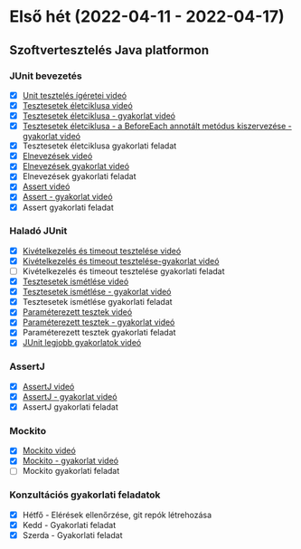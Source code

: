 # Első hét (2022-04-11 - 2022-04-17)


## Szoftvertesztelés Java platformon

### JUnit bevezetés

* [x] [Unit tesztelés ígéretei videó](https://e-learning.training360.com/courses/take/szoftverteszteles-java-platformon-2021/lessons/10611068-unit-teszteles-igeretei)
* [x] [Tesztesetek életciklusa videó](https://e-learning.training360.com/courses/take/szoftverteszteles-java-platformon-2021/lessons/10611085-tesztesetek-eletciklusa)
* [x] [Tesztesetek életciklusa - gyakorlat videó](https://e-learning.training360.com/courses/take/szoftverteszteles-java-platformon-2021/lessons/10611037-tesztesetek-eletciklusa-gyakorlat)
* [x] [Tesztesetek életciklusa - a BeforeEach annotált metódus kiszervezése - gyakorlat videó](https://e-learning.training360.com/courses/take/szoftverteszteles-java-platformon-2021/lessons/10610982-tesztesetek-eletciklusa-a-beforeeach-annotalt-metodus-kiszervezese-gyakorlat)
* [x] Tesztesetek életciklusa gyakorlati feladat
* [x] [Elnevezések videó](https://e-learning.training360.com/courses/take/szoftverteszteles-java-platformon-2021/lessons/10610984-elnevezesek)
* [x] [Elnevezések gyakorlat videó](https://e-learning.training360.com/courses/take/szoftverteszteles-java-platformon-2021/lessons/10610980-elnevezesek-gyakorlat)
* [x] Elnevezések gyakorlati feladat
* [x] [Assert videó](https://e-learning.training360.com/courses/take/szoftverteszteles-java-platformon-2021/lessons/10769684-assert)
* [x] [Assert - gyakorlat videó](https://e-learning.training360.com/courses/take/szoftverteszteles-java-platformon-2021/lessons/10769704-assert-gyakorlat)
* [x] Assert gyakorlati feladat

### Haladó JUnit
* [x] [Kivételkezelés és timeout tesztelése videó](https://e-learning.training360.com/courses/take/szoftverteszteles-java-platformon-2021/lessons/10769706-kivetelkezeles-es-timeout-tesztelese)
* [x] [Kivételkezelés és timeout tesztelése-gyakorlat videó](https://e-learning.training360.com/courses/take/szoftverteszteles-java-platformon-2021/lessons/10769707-kivetelkezeles-es-timeout-tesztelese-gyakorlat)
* [ ] Kivételkezelés és timeout tesztelése gyakorlati feladat
* [x] [Tesztesetek ismétlése videó](https://e-learning.training360.com/courses/take/szoftverteszteles-java-platformon-2021/lessons/10769719-tesztesetek-ismetlese)
* [x] [Tesztesetek ismétlése - gyakorlat videó](https://e-learning.training360.com/courses/take/szoftverteszteles-java-platformon-2021/lessons/10769720-tesztesetek-ismetlese-gyakorlat) 
* [x] Tesztesetek ismétlése gyakorlati feladat
* [x] [Paraméterezett tesztek videó](https://e-learning.training360.com/courses/take/szoftverteszteles-java-platformon-2021/lessons/10769721-parameterezett-tesztek)
* [x] [Paraméterezett tesztek - gyakorlat videó](https://e-learning.training360.com/courses/take/szoftverteszteles-java-platformon-2021/lessons/10769722-parameterezett-tesztek-gyakorlat)
* [x] Paraméterezett tesztek gyakorlati feladat
* [x] [JUnit legjobb gyakorlatok videó](https://e-learning.training360.com/courses/take/szoftverteszteles-java-platformon-2021/lessons/10769735-junit-legjobb-gyakorlatok)

### AssertJ
* [x] [AssertJ videó](https://e-learning.training360.com/courses/take/szoftverteszteles-java-platformon-2021/lessons/30464085-assertj)
* [x] [AssertJ - gyakorlat videó](https://e-learning.training360.com/courses/take/szoftverteszteles-java-platformon-2021/lessons/30464090-assertj-gyakorlat)
* [x] AssertJ gyakorlati feladat
### Mockito
* [x] [Mockito videó](https://e-learning.training360.com/courses/take/szoftverteszteles-java-platformon-2021/lessons/30464183-mockito)
* [x] [Mockito - gyakorlat videó](https://e-learning.training360.com/courses/take/szoftverteszteles-java-platformon-2021/lessons/30464187-mockito-gyakorlat)
* [ ] Mockito gyakorlati feladat

### Konzultációs gyakorlati feladatok
* [x] Hétfő - Elérések ellenőrzése, git repók létrehozása
* [x] Kedd - Gyakorlati feladat
* [x] Szerda - Gyakorlati feladat
